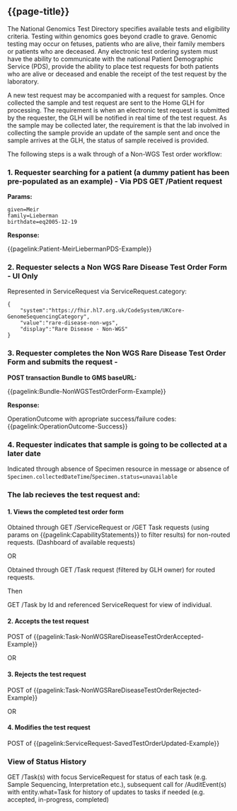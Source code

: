 ## {{page-title}}

The National Genomics Test Directory specifies available tests and eligibility criteria. Testing within genomics goes beyond cradle to grave. Genomic testing may occur on fetuses, patients who are alive, their family members or patients who are deceased. Any electronic test ordering system must have the ability to communicate with the national Patient Demographic Service (PDS), provide the ability to place test requests for both patients who are alive or deceased and enable the receipt of the test request by the laboratory. 

A new test request may be accompanied with a request for samples. Once collected the sample and test request are sent to the Home GLH for processing. The requirement is when an electronic test request is submitted by the requester, the GLH will be notified in real time of the test request. As the sample may be collected later, the requirement is that the lab involved in collecting the sample provide an update of the sample sent and once the sample arrives at the GLH, the status of sample received is provided. 

The following steps is a walk through of a Non-WGS Test order workflow:

### 1. Requester searching for a patient (a dummy patient has been pre-populated as an example) - Via PDS GET /Patient request

**Params:**
```
given=Meir
family=Lieberman
birthdate=eq2005-12-19
```

**Response:**

{{pagelink:Patient-MeirLiebermanPDS-Example}}

### 2. Requester selects a Non WGS Rare Disease Test Order Form - UI Only

Represented in ServiceRequest via ServiceRequest.category:
```
{
    "system":"https://fhir.hl7.org.uk/CodeSystem/UKCore-GenomeSequencingCategory",
    "value":"rare-disease-non-wgs",
    "display":"Rare Disease - Non-WGS"
}
```

### 3. Requester completes the Non WGS Rare Disease Test Order Form and submits the request - 

**POST transaction Bundle to GMS baseURL:**

{{pagelink:Bundle-NonWGSTestOrderForm-Example}}

**Response:**

OperationOutcome with apropriate success/failure codes: {{pagelink:OperationOutcome-Success}}

### 4. Requester indicates that sample is going to be collected at a later date

Indicated through absence of Specimen resource in message or absence of ```Specimen.collectedDateTime```/```Specimen.status=unavailable```

### The lab recieves the test request and:

#### 1. Views the completed test order form

Obtained through GET /ServiceRequest or /GET Task requests (using params on {{pagelink:CapabilityStatements}} to filter results) for non-routed requests. (Dashboard of available requests)

OR

Obtained through GET /Task request (filtered by GLH owner) for routed requests.

Then

GET /Task by Id and referenced ServiceRequest for view of individual.

#### 2. Accepts the test request

POST of {{pagelink:Task-NonWGSRareDiseaseTestOrderAccepted-Example}}

OR

#### 3. Rejects the test request 

POST of {{pagelink:Task-NonWGSRareDiseaseTestOrderRejected-Example}}

OR

#### 4. Modifies the test request

POST of {{pagelink:ServiceRequest-SavedTestOrderUpdated-Example}}

### View of Status History

GET /Task(s) with focus ServiceRequest for status of each task (e.g. Sample Sequencing, Interpretation etc.), subsequent call for /AuditEvent(s) with entity.what=Task for history of updates to tasks if needed (e.g. accepted, in-progress, completed)